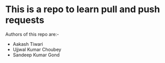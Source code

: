 # This is a repo to learn pull and push requests

Authors of this repo are:-

- Aakash Tiwari
- Ujjwal Kumar Choubey
- Sandeep Kumar Gond